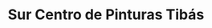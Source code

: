 ---
title: "Sur Centro de Pinturas Tibás"
url: /san-juan-de-tibas/sur-centro-de-pinturas-tibas/
shop: copyshop
---